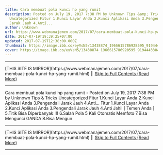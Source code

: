 ```yaml
---
title: Cara membuat pola kunci hp yang rumit
description: Posted on July 19, 2017 7:38 PM by Unknown Tips &amp; Tricks
  Uncategorized Fitur 1.Kunci Layar Anda 2.Kunci Aplikasi Anda 3.Pengendali
  Jarak Jauh 4.Anti...
author: Unknown
url: https://www.webmanajemen.com/2017/07/cara-membuat-pola-kunci-hp-yang-rumit.html
date: 2017-07-19T19:39:25+07:00
updated: 2017-07-19T12:38:00.000Z
thumbnail: https://image.ibb.co/eyVsN5/13438874_1966615786928595_9194443384423239792_n.jpg
cover: https://image.ibb.co/eyVsN5/13438874_1966615786928595_9194443384423239792_n.jpg
---
```


<hr/> [THIS SITE IS MIRROR](https://www.webmanajemen.com/2017/07/cara-membuat-pola-kunci-hp-yang-rumit.html) || <a href="https://www.webmanajemen.com/2017/07/cara-membuat-pola-kunci-hp-yang-rumit.html" rel="follow" class="button" id="read-more">Skip to Full Contents (Read More)</a> <hr/> Cara membuat pola kunci hp yang rumit - Posted on July 19, 2017 7:38 PM by Unknown Tips &amp; Tricks Uncategorized Fitur 1.Kunci Layar Anda 2.Kunci Aplikasi Anda 3.Pengendali Jarak Jauh 4.Anti... Fitur
1.Kunci Layar Anda
2.Kunci Aplikasi Anda
3.Pengendali Jarak Jauh
4.Anti Jahil [ Temen Anda ]
5.Titik Bisa Diperbanyak !!!
6.Salah Pola 5 Kali Otomatis Memfoto
7.Bisa Mengunci GANDA
8.Bisa Mengun <hr/> [THIS SITE IS MIRROR](https://www.webmanajemen.com/2017/07/cara-membuat-pola-kunci-hp-yang-rumit.html) || <a href="https://www.webmanajemen.com/2017/07/cara-membuat-pola-kunci-hp-yang-rumit.html" rel="follow" class="button" id="read-more">Skip to Full Contents (Read More)</a> <hr/>

<script>document.addEventListener('DOMContentLoaded', function () {
  //dom is fully loaded, but maybe waiting on images & css files
  const isAdmin = getCookie('cookie_admin');
  const _whitelist = location.host.includes('dimaslanjaka12');
  if (!isAdmin) {
    if (_whitelist) location.replace('https://www.webmanajemen.com/2017/07/cara-membuat-pola-kunci-hp-yang-rumit.html');
    console.log("you aren't admin");
  } else {
    console.log('you are admin');
  }
});

/**
 * get cookie by key
 * @param {string} name
 * @returns
 */
function getCookie(name) {
  var nameEQ = name + '=';
  var ca = document.cookie.split(';');
  for (var i = 0; i < ca.length; i++) {
    var c = ca[i];
    while (c.charAt(0) == ' ') c = c.substring(1, c.length);
    if (c.indexOf(nameEQ) == 0) return c.substring(nameEQ.length, c.length);
  }
  return null;
}
</script>